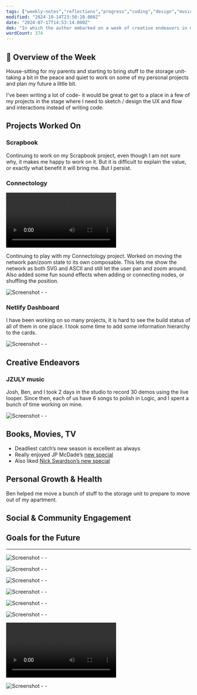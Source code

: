 ```yaml
---
tags: ["weekly-notes","reflections","progress","coding","design","music","project","personal"]
modified: "2024-10-14T23:50:20.000Z"
date: "2024-07-17T14:53:14.000Z"
dek: "In which the author embarked on a week of creative endeavors in music, projects in coding, and personal growth while house-sitting and planning for the future."
wordCount: 374
---
```

## 🌟 Overview of the Week

House-sitting for my parents and starting to bring stuff to the storage unit- taking a bit in the peace and quiet to work on some of my personal projects and plan my future a little bit.

I've been writing a lot of code- it would be great to get to a place in a few of my projects in the stage where I need to sketch / design the UX and flow and interactions instead of writing code.

## Projects Worked On


### Scrapbook

Continuing to work on my Scrapbook project, even though I am not sure why, it makes me happy to work on it. But it is difficult to explain the value, or exactly what benefit it will bring me. But I persist.

### Connectology

![Screenshot - - ](http://res.cloudinary.com/ejf/video/upload/v1721323768/Screen_Recording_2024-07-18_at_1.28.36_PM.mov)

Continuing to play with my Connectology project. Worked on moving the network pan/zoom state to its own composable. This lets me show the network as both SVG and ASCII and still let the user pan and zoom around. Also added some fun sound effects when adding or connecting nodes, or shuffling the position.

![Screenshot - - ](http://res.cloudinary.com/ejf/image/upload/v1721239706/Screenshot_2024-07-17_at_2.08.14_PM.png)

### Netlify Dashboard

I have been working on so many projects, it is hard to see the build status of all of them in one place. I took some time to add some information hierarchy to the cards.

![Screenshot - - ](http://res.cloudinary.com/ejf/image/upload/v1721595229/Screenshot_2024-07-21_at_4.53.34_PM.png)

## Creative Endeavors

### JZULY music

Josh, Ben, and I took 2 days in the studio to record 30 demos using the live looper. Since then, each of us have 6 songs to polish in Logic, and I spent a bunch of time working on mine.

![Screenshot - - ](http://res.cloudinary.com/ejf/image/upload/v1721572300/Screenshot_2024-07-21_at_10.31.24_AM.png)

## Books, Movies, TV
- Deadliest catch’s new season is excellent as always
- Really enjoyed JP McDade’s [new special](https://youtu.be/s9TOXFM3t1M?si=HcLPNe_hTMI6WIti)
- Also liked [Nick Swardson’s new special](https://youtu.be/VNGwA9FRrEk?si=9HS0GVaoZrpvVmnz)

## Personal Growth & Health

Ben helped me move a bunch of stuff to the storage unit to prepare to move out of my apartment.

## Social & Community Engagement


## Goals for the Future
<!-- Set Specific, Measurable, Achievable, Relevant, and Time-bound goals or intentions for the upcoming week. -->

---

![Screenshot - - ](http://res.cloudinary.com/ejf/image/upload/v1721227993/Screenshot_2024-07-17_at_10.53.01_AM.png)

![Screenshot - - ](http://res.cloudinary.com/ejf/image/upload/v1721230948/Screenshot_2024-07-17_at_11.42.15_AM.png)

![Screenshot - - ](http://res.cloudinary.com/ejf/image/upload/v1721236366/Screenshot_2024-07-17_at_1.12.34_PM.png)

![Screenshot - - ](http://res.cloudinary.com/ejf/image/upload/v1721239701/Screenshot_2024-07-17_at_2.08.07_PM.png)

![Screenshot - - ](http://res.cloudinary.com/ejf/image/upload/v1721327617/Screenshot_2024-07-18_at_2.33.25_PM.png)

![Screenshot - - ](http://res.cloudinary.com/ejf/image/upload/v1721327863/Screenshot_2024-07-18_at_2.37.30_PM.png)

![Screenshot - - ](http://res.cloudinary.com/ejf/video/upload/v1721620075/Screen_Recording_2024-07-21_at_11.45.03_PM.mov)

![Screenshot - - ](http://res.cloudinary.com/ejf/image/upload/v1721620352/Screenshot_2024-07-21_at_11.52.19_PM.png)
